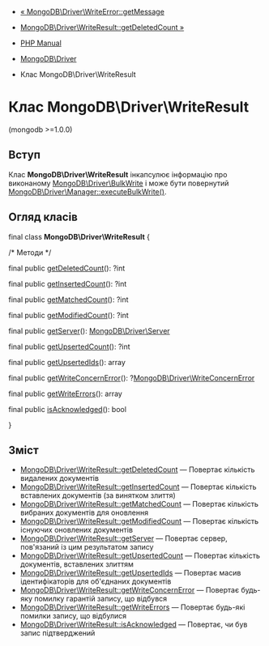- [« MongoDB\Driver\WriteError::getMessage](mongodb-driver-writeerror.getmessage.md)
- [MongoDB\Driver\WriteResult::getDeletedCount »](mongodb-driver-writeresult.getdeletedcount.md)

- [PHP Manual](index.md)
- [MongoDB\Driver](book.mongodb.md)
- Клас MongoDB\Driver\WriteResult

# Клас MongoDB\Driver\WriteResult

(mongodb \>=1.0.0)

## Вступ

Клас **MongoDB\Driver\WriteResult** інкапсулює інформацію про
виконаному
[MongoDB\Driver\BulkWrite](class.mongodb-driver-bulkwrite.md) і може
бути повернутий
[MongoDB\Driver\Manager::executeBulkWrite()](mongodb-driver-manager.executebulkwrite.md).

## Огляд класів

final class **MongoDB\Driver\WriteResult** {

/\* Методи \*/

final public
[getDeletedCount](mongodb-driver-writeresult.getdeletedcount.md)():
?int

final public
[getInsertedCount](mongodb-driver-writeresult.getinsertedcount.md)():
?int

final public
[getMatchedCount](mongodb-driver-writeresult.getmatchedcount.md)():
?int

final public
[getModifiedCount](mongodb-driver-writeresult.getmodifiedcount.md)():
?int

final public [getServer](mongodb-driver-writeresult.getserver.md)():
[MongoDB\Driver\Server](class.mongodb-driver-server.md)

final public
[getUpsertedCount](mongodb-driver-writeresult.getupsertedcount.md)():
?int

final public
[getUpsertedIds](mongodb-driver-writeresult.getupsertedids.md)():
array

final public
[getWriteConcernError](mongodb-driver-writeresult.getwriteconcernerror.md)():
?[MongoDB\Driver\WriteConcernError](class.mongodb-driver-writeconcernerror.md)

final public
[getWriteErrors](mongodb-driver-writeresult.getwriteerrors.md)():
array

final public
[isAcknowledged](mongodb-driver-writeresult.isacknowledged.md)(): bool

}

## Зміст

- [MongoDB\Driver\WriteResult::getDeletedCount](mongodb-driver-writeresult.getdeletedcount.md)
— Повертає кількість видалених документів
- [MongoDB\Driver\WriteResult::getInsertedCount](mongodb-driver-writeresult.getinsertedcount.md)
— Повертає кількість вставлених документів (за винятком злиття)
- [MongoDB\Driver\WriteResult::getMatchedCount](mongodb-driver-writeresult.getmatchedcount.md)
— Повертає кількість вибраних документів для оновлення
- [MongoDB\Driver\WriteResult::getModifiedCount](mongodb-driver-writeresult.getmodifiedcount.md)
— Повертає кількість існуючих оновлених документів
- [MongoDB\Driver\WriteResult::getServer](mongodb-driver-writeresult.getserver.md)
— Повертає сервер, пов'язаний із цим результатом запису
- [MongoDB\Driver\WriteResult::getUpsertedCount](mongodb-driver-writeresult.getupsertedcount.md)
— Повертає кількість документів, вставлених злиттям
- [MongoDB\Driver\WriteResult::getUpsertedIds](mongodb-driver-writeresult.getupsertedids.md)
— Повертає масив ідентифікаторів для об'єднаних документів
- [MongoDB\Driver\WriteResult::getWriteConcernError](mongodb-driver-writeresult.getwriteconcernerror.md)
— Повертає будь-яку помилку гарантій запису, що відбувся
- [MongoDB\Driver\WriteResult::getWriteErrors](mongodb-driver-writeresult.getwriteerrors.md)
— Повертає будь-які помилки запису, що відбулися
- [MongoDB\Driver\WriteResult::isAcknowledged](mongodb-driver-writeresult.isacknowledged.md)
— Повертає, чи був запис підтверджений
